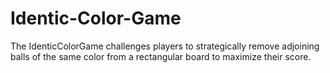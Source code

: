 # Identic-Color-Game
The IdenticColorGame challenges players to strategically remove adjoining balls of the same color from a rectangular board to maximize their score.
